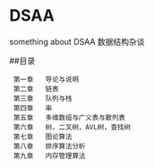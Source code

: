 # DSAA
something about DSAA
数据结构杂谈

##目录
   
     第一章   导论与说明
     第二章   链表
     第三章   队列与栈
     第四章   串
     第五章   多维数组与广义表与散列表 
     第六章   树，二叉树，AVL树，查找树
     第七章   图论算法
     第八章   排序算法分析
     第九章   内存管理算法
